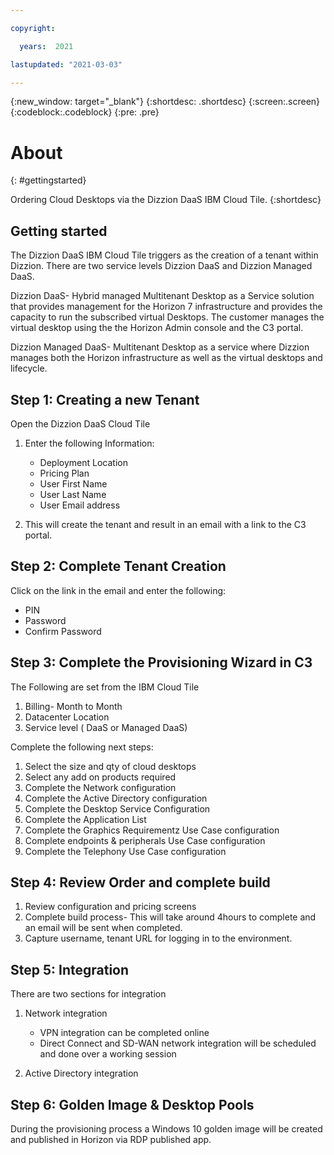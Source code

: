 ```yaml
---

copyright:

  years:  2021

lastupdated: "2021-03-03"

---
```



{:new_window: target="_blank"}
{:shortdesc: .shortdesc}
{:screen:.screen}
{:codeblock:.codeblock}
{:pre: .pre}

# About 
{: #gettingstarted}

Ordering Cloud Desktops via the Dizzion DaaS IBM Cloud Tile.
{:shortdesc}

## Getting started

The Dizzion DaaS IBM Cloud Tile triggers as the creation of a tenant within Dizzion.  There are two service levels Dizzion DaaS and Dizzion Managed DaaS.  

Dizzion DaaS- Hybrid managed Multitenant Desktop as a Service solution that provides management for the Horizon 7 infrastructure and provides the capacity to run the subscribed virtual Desktops.  The customer manages the virtual desktop using the the Horizon Admin console and the C3 portal.

Dizzion Managed DaaS- Multitenant Desktop as a service where Dizzion manages both the Horizon infrastructure as well as the virtual desktops and lifecycle.  

## Step 1: Creating a new Tenant

Open the Dizzion DaaS Cloud Tile
1. Enter the following Information:

   - Deployment Location
   - Pricing Plan
   - User First Name
   - User Last Name
   - User Email address

2. This will create the tenant and result in an email with a link to the C3 portal.

## Step 2: Complete Tenant Creation

Click on the link in the email and enter the following:
   - PIN
   - Password
   - Confirm Password

## Step 3: Complete the Provisioning Wizard in C3

The Following are set from the IBM Cloud Tile

1. Billing- Month to Month
2. Datacenter Location
3. Service level ( DaaS or Managed DaaS)

Complete the following next steps:

1. Select the size and qty of cloud desktops
2. Select any add on products required
3. Complete the Network configuration 
4. Complete the Active Directory configuration
5. Complete the Desktop Service Configuration
6. Complete the Application List
7. Complete the Graphics Requirementz Use Case configuration
8. Complete endpoints & peripherals Use Case configuration
9. Complete the Telephony Use Case configuration

## Step 4: Review Order and complete build

1. Review configuration and pricing screens
2. Complete build process- This will take around 4hours to complete and an email will be sent when completed.
3. Capture username, tenant URL for logging in to the environment.

## Step 5: Integration

There are two sections for integration

1. Network integration
   - VPN integration can be completed online
   - Direct Connect and SD-WAN network integration will be scheduled and done over a working session

2. Active Directory integration


## Step 6: Golden Image & Desktop Pools

During the provisioning process a Windows 10 golden image will be created and published in Horizon via RDP published app.



